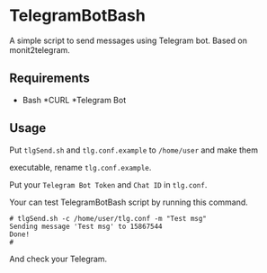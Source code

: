# TelegramBotBash
A simple script to send messages using Telegram bot.
Based on monit2telegram.

## Requirements
* Bash
*CURL
*Telegram Bot

## Usage

Put `tlgSend.sh` and `tlg.conf.example` to `/home/user` and make them 

executable, rename `tlg.conf.example`.

Put your `Telegram Bot Token` and `Chat ID` in `tlg.conf`.

Your can test TelegramBotBash script by running this command.
```console
# tlgSend.sh -c /home/user/tlg.conf -m "Test msg"
Sending message 'Test msg' to 15867544
Done!
#
```
And check your Telegram.
